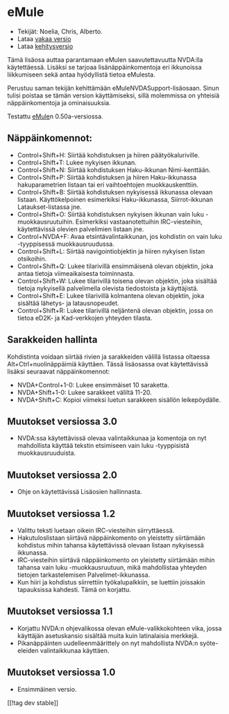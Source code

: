 # eMule #

*	Tekijät: Noelia, Chris, Alberto.
*	Lataa [vakaa versio][1]
*	Lataa [kehitysversio][3]

Tämä lisäosa auttaa parantamaan eMulen saavutettavuutta NVDA:lla
käytettäessä.  Lisäksi se tarjoaa lisänäppäinkomentoja eri ikkunoissa
liikkumiseen sekä antaa hyödyllistä tietoa eMulesta.

Perustuu saman tekijän kehittämään eMuleNVDASupport-lisäosaan. Sinun tulisi
poistaa se tämän version käyttämiseksi, sillä molemmissa on yhteisiä
näppäinkomentoja ja ominaisuuksia.

Testattu [eMule][2]n 0.50a-versiossa.

## Näppäinkomennot: ##

*	Control+Shift+H: Siirtää kohdistuksen ja hiiren päätyökaluriville.
*	Control+Shift+T: Lukee nykyisen ikkunan.
*	Control+Shift+N: Siirtää kohdistuksen Haku-ikkunan Nimi-kenttään.
*	Control+Shift+P: Siirtää kohdistuksen ja hiiren Haku-ikkunassa
  hakuparametrien listaan tai eri vaihtoehtojen muokkauskenttiin.
*	Control+Shift+B: Siirtää kohdistuksen nykyisessä ikkunassa olevaan
  listaan. Käyttökelpoinen esimerkiksi Haku-ikkunassa, Siirrot-ikkunan
  Lataukset-listassa jne.
*	Control+Shift+O: Siirtää kohdistuksen nykyisen ikkunan vain luku
  -muokkausruutuihin. Esimerkiksi vastaanotettuihin IRC-viesteihin,
  käytettävissä olevien palvelimien listaan jne.
*	Control+NVDA+F: Avaa etsintävalintaikkunan, jos kohdistin on vain luku
  -tyyppisessä muokkausruudussa.
*	Control+Shift+L: Siirtää navigointiobjektin ja hiiren nykyisen listan
  otsikoihin.
*	Control+Shift+Q: Lukee tilarivillä ensimmäisenä olevan objektin, joka
  antaa tietoja viimeaikaisesta toiminnasta.
*	Control+Shift+W: Lukee tilarivillä toisena olevan objektin, joka sisältää
  tietoja nykyisellä palvelimella olevista tiedostoista ja käyttäjistä.
*	Control+Shift+E: Lukee tilarivillä kolmantena olevan objektin, joka
  sisältää lähetys- ja latausnopeudet.
*	Control+Shift+R: Lukee tilarivillä neljäntenä olevan objektin, jossa on
  tietoa eD2K- ja Kad-verkkojen yhteyden tilasta.

## Sarakkeiden hallinta ##

Kohdistinta voidaan siirtää rivien ja sarakkeiden välillä listassa oltaessa
Alt+Ctrl+nuolinäppäimiä käyttäen.  Tässä lisäosassa ovat käytettävissä
lisäksi seuraavat näppäinkomennot:

*	NVDA+Control+1-0: Lukee ensimmäiset 10 saraketta.
*	NVDA+Shift+1-0: Lukee sarakkeet väliltä 11-20.
*	NVDA+Shift+C: Kopioi viimeksi luetun sarakkeen sisällön leikepöydälle.

## Muutokset versiossa 3.0 ##
*	 NVDA:ssa käytettävissä olevaa valintaikkunaa ja komentoja on nyt
   mahdollista käyttää tekstin etsimiseen vain luku -tyyppisistä
   muokkausruuduista.

## Muutokset versiossa 2.0 ##
*	 Ohje on käytettävissä Lisäosien hallinnasta.

## Muutokset versiossa 1.2 ##
*	 Valittu teksti luetaan oikein IRC-viesteihin siirryttäessä.
*	 Hakutuloslistaan siirtävä näppäinkomento on yleistetty siirtämään
   kohdistus mihin tahansa käytettävissä olevaan listaan nykyisessä
   ikkunassa.
*	 IRC-viesteihin siirtävä näppäinkomento on yleistetty siirtämään mihin
   tahansa vain luku -muokkausruutuun, mikä mahdollistaa yhteyden tietojen
   tarkastelemisen Palvelimet-ikkunassa.
*	 Kun hiiri ja kohdistus siirrettiin työkalupalkkiin, se luettiin joissakin
   tapauksissa kahdesti. Tämä on korjattu.

## Muutokset versiossa 1.1 ##
*	 Korjattu NVDA:n ohjevalikossa olevan eMule-valikkokohteen vika, jossa
   käyttäjän asetuskansio sisältää muita kuin latinalaisia merkkejä.
*	 Pikanäppäinten uudelleenmäärittely on nyt mahdollista NVDA:n
   syöte-eleiden valintaikkunaa käyttäen.

## Muutokset versiossa 1.0 ##
*	 Ensimmäinen versio.

[[!tag dev stable]]

[1]: http://addons.nvda-project.org/files/get.php?file=em

[2]: http://www.emule-project.net

[3]: http://addons.nvda-project.org/files/get.php?file=em-dev
